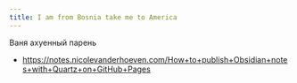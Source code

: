 ```yaml
---
title: I am from Bosnia take me to America
---
```


Ваня ахуенный парень
- https://notes.nicolevanderhoeven.com/How+to+publish+Obsidian+notes+with+Quartz+on+GitHub+Pages
